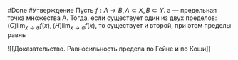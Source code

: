  #Done  #Утверждение 
Пусть $f:A\to B, A\subset X, B\subset Y.$﻿ а — предельная точка множества А. Тогда, если существует один из двух пределов: $(C)\lim_{x\to a}f(x), (H)\lim_{x\to a}f(x),$﻿ то существует и второй, при этом пределы равны

![[Доказательство. Равносильность предела по Гейне и по Коши]]
